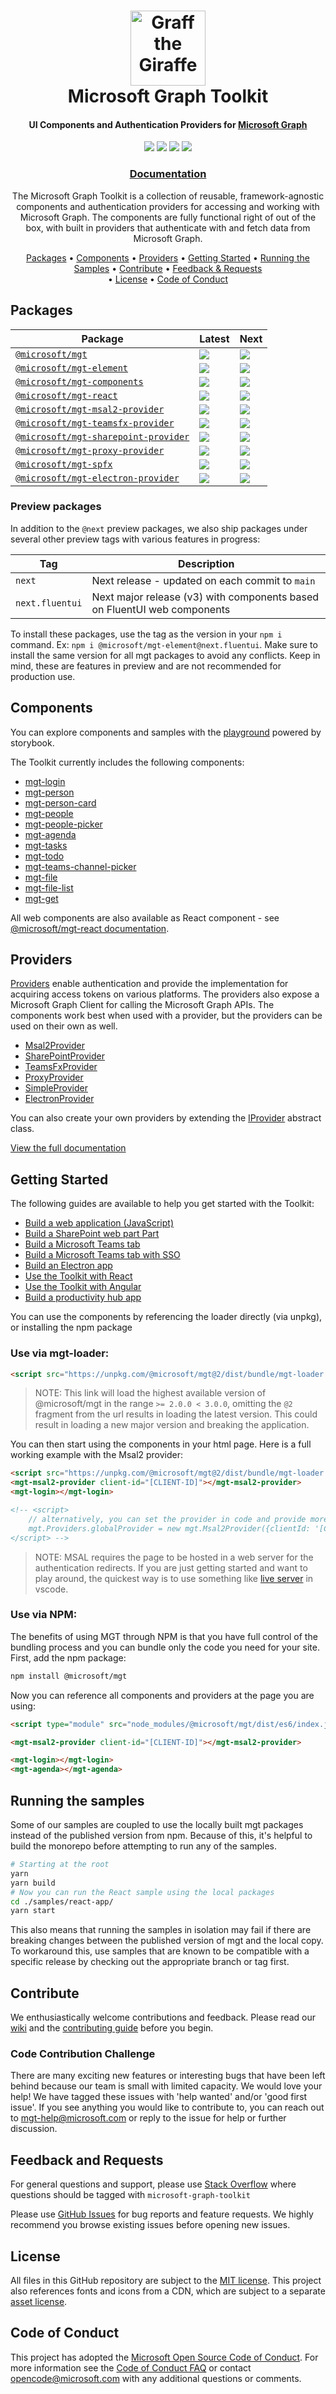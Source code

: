 <h1 align="center">
  <a href="#"><img height="120" src="https://github.com/microsoftgraph/microsoft-graph-toolkit/raw/main/assets/graff.png" title="Graff the Giraffe"></a>
  <br>
  Microsoft Graph Toolkit
</h1>

<h4 align="center">UI Components and Authentication Providers for <a href="https://graph.microsoft.com">Microsoft Graph</a></h4>

<p align="center">
  <a href="https://stackoverflow.com/questions/tagged/microsoft-graph-toolkit" target="_blank" rel="noreferrer noopener"><img src="https://img.shields.io/stackexchange/stackoverflow/t/microsoft-graph-toolkit.svg"></a>
  <img src="https://github.com/microsoftgraph/microsoft-graph-toolkit/workflows/Build%20CI/badge.svg" /> <a href="https://mgt.dev" target="_blank" rel="noreferrer noopener"><img src="https://cdn.jsdelivr.net/gh/storybookjs/brand@master/badge/badge-storybook.svg"></a> <a href="https://github.com/microsoftgraph/microsoft-graph-toolkit/issues?q=is%3Aissue+is%3Aopen+label%3A%22good+first+issue%22" target="_blank" rel="noreferrer noopener"><img src="https://img.shields.io/github/issues/microsoftgraph/microsoft-graph-toolkit/good%20first%20issue?color=brightgreen"></a>
</p>

<h3 align="center"><a href="https://aka.ms/mgt/docs" target="_blank" rel="noreferrer noopener">Documentation</a></h3>

<p align="center">
  The Microsoft Graph Toolkit is a collection of reusable, framework-agnostic components and authentication providers for accessing and working with Microsoft Graph. The components are fully functional right of out of the box, with built in providers that authenticate with and fetch data from Microsoft Graph.
</p>

<p align="center">
  <a href="#packages">Packages</a> • <a href="#components">Components</a> • <a href="#providers">Providers</a> • <a href="#getting-started">Getting Started</a> • <a href="#running-the-samples">Running the Samples</a> • <a href="#contribute">Contribute</a> • <a href="#feedback-and-requests">Feedback & Requests</a> <br>• <a href="#license">License</a> • <a href="#code-of-conduct">Code of Conduct</a>
</p>

## Packages

| Package                                                                                                    | Latest                                                                                  | Next                                                                                  |
| ---------------------------------------------------------------------------------------------------------- | --------------------------------------------------------------------------------------- | ------------------------------------------------------------------------------------- |
| [`@microsoft/mgt`](https://www.npmjs.com/package/@microsoft/mgt)                                           | <img src="https://img.shields.io/npm/v/@microsoft/mgt/latest.svg">                      | <img src="https://img.shields.io/npm/v/@microsoft/mgt/next.svg">                      |
| [`@microsoft/mgt-element`](https://www.npmjs.com/package/@microsoft/mgt-element)                           | <img src="https://img.shields.io/npm/v/@microsoft/mgt-element/latest.svg">              | <img src="https://img.shields.io/npm/v/@microsoft/mgt-element/next.svg">              |
| [`@microsoft/mgt-components`](https://www.npmjs.com/package/@microsoft/mgt-components)                     | <img src="https://img.shields.io/npm/v/@microsoft/mgt-components/latest.svg">           | <img src="https://img.shields.io/npm/v/@microsoft/mgt-components/next.svg">           |
| [`@microsoft/mgt-react`](https://www.npmjs.com/package/@microsoft/mgt-react)                               | <img src="https://img.shields.io/npm/v/@microsoft/mgt-react/latest.svg">                | <img src="https://img.shields.io/npm/v/@microsoft/mgt-react/next.svg">                |
| [`@microsoft/mgt-msal2-provider`](https://www.npmjs.com/package/@microsoft/mgt-msal2-provider)             | <img src="https://img.shields.io/npm/v/@microsoft/mgt-msal2-provider/latest.svg">       | <img src="https://img.shields.io/npm/v/@microsoft/mgt-msal2-provider/next.svg">       |
| [`@microsoft/mgt-teamsfx-provider`](https://www.npmjs.com/package/@microsoft/mgt-teamsfx-provider)         | <img src="https://img.shields.io/npm/v/@microsoft/mgt-teamsfx-provider/latest.svg">     | <img src="https://img.shields.io/npm/v/@microsoft/mgt-teamsfx-provider/next.svg">     |
| [`@microsoft/mgt-sharepoint-provider`](https://www.npmjs.com/package/@microsoft/mgt-sharepoint-provider)   | <img src="https://img.shields.io/npm/v/@microsoft/mgt-sharepoint-provider/latest.svg">  | <img src="https://img.shields.io/npm/v/@microsoft/mgt-sharepoint-provider/next.svg">  |
| [`@microsoft/mgt-proxy-provider`](https://www.npmjs.com/package/@microsoft/mgt-proxy-provider)             | <img src="https://img.shields.io/npm/v/@microsoft/mgt-proxy-provider/latest.svg">       | <img src="https://img.shields.io/npm/v/@microsoft/mgt-proxy-provider/next.svg">       |
| [`@microsoft/mgt-spfx`](https://www.npmjs.com/package/@microsoft/mgt-spfx)                                 | <img src="https://img.shields.io/npm/v/@microsoft/mgt-spfx/latest.svg">                 | <img src="https://img.shields.io/npm/v/@microsoft/mgt-spfx/next.svg">                 |
| [`@microsoft/mgt-electron-provider`](https://www.npmjs.com/package/@microsoft/mgt-electron-provider)       | <img src="https://img.shields.io/npm/v/@microsoft/mgt-electron-provider/latest.svg">    | <img src="https://img.shields.io/npm/v/@microsoft/mgt-electron-provider/next.svg">    |

### Preview packages

In addition to the `@next` preview packages, we also ship packages under several other preview tags with various features in progress:

| Tag             | Description                                                              |
| --------------- | ------------------------------------------------------------------------ |
| `next`          | Next release - updated on each commit to `main`                          |
| `next.fluentui` | Next major release (v3) with components based on FluentUI web components |

To install these packages, use the tag as the version in your `npm i` command. Ex: `npm i @microsoft/mgt-element@next.fluentui`. Make sure to install the same version for all mgt packages to avoid any conflicts. Keep in mind, these are features in preview and are not recommended for production use.


## Components

You can explore components and samples with the [playground](https://mgt.dev) powered by storybook.

The Toolkit currently includes the following components:

* [mgt-login](https://learn.microsoft.com/graph/toolkit/components/login)
* [mgt-person](https://learn.microsoft.com/graph/toolkit/components/person)
* [mgt-person-card](https://learn.microsoft.com/graph/toolkit/components/person-card)
* [mgt-people](https://learn.microsoft.com/graph/toolkit/components/people)
* [mgt-people-picker](https://learn.microsoft.com/graph/toolkit/components/people-picker)
* [mgt-agenda](https://learn.microsoft.com/graph/toolkit/components/agenda)
* [mgt-tasks](https://learn.microsoft.com/graph/toolkit/components/tasks)
* [mgt-todo](https://learn.microsoft.com/graph/toolkit/components/todo)
* [mgt-teams-channel-picker](https://learn.microsoft.com/graph/toolkit/components/teams-channel-picker)
* [mgt-file](https://learn.microsoft.com/graph/toolkit/components/file)
* [mgt-file-list](https://learn.microsoft.com/graph/toolkit/components/file-list)
* [mgt-get](https://learn.microsoft.com/graph/toolkit/components/get)

All web components are also available as React component - see [@microsoft/mgt-react documentation](https://learn.microsoft.com/graph/toolkit/get-started/mgt-react).

## Providers

[Providers](https://learn.microsoft.com/graph/toolkit/providers/providers) enable authentication and provide the implementation for acquiring access tokens on various platforms. The providers also expose a Microsoft Graph Client for calling the Microsoft Graph APIs. The components work best when used with a provider, but the providers can be used on their own as well.

* [Msal2Provider](https://learn.microsoft.com/graph/toolkit/providers/msal2)
* [SharePointProvider](https://learn.microsoft.com/graph/toolkit/providers/sharepoint)
* [TeamsFxProvider](https://learn.microsoft.com/graph/toolkit/providers/teamsfx)
* [ProxyProvider](https://learn.microsoft.com/graph/toolkit/providers/proxy)
* [SimpleProvider](https://learn.microsoft.com/graph/toolkit/providers/custom)
* [ElectronProvider](https://learn.microsoft.com/graph/toolkit/providers/electron)

You can also create your own providers by extending the [IProvider](https://learn.microsoft.com/graph/toolkit/providers/custom) abstract class.

[View the full documentation](https://learn.microsoft.com/graph/toolkit/overview)

## Getting Started

The following guides are available to help you get started with the Toolkit:
* [Build a web application (JavaScript)](https://learn.microsoft.com/graph/toolkit/get-started/build-a-web-app)
* [Build a SharePoint web part Part](https://learn.microsoft.com/graph/toolkit/get-started/build-a-sharepoint-web-part)
* [Build a Microsoft Teams tab](https://learn.microsoft.com/graph/toolkit/get-started/build-a-microsoft-teams-tab)
* [Build a Microsoft Teams tab with SSO](https://learn.microsoft.com/en-us/graph/toolkit/get-started/build-a-microsoft-teams-sso-tab)
* [Build an Electron app](https://learn.microsoft.com/en-us/graph/toolkit/get-started/build-an-electron-app)
* [Use the Toolkit with React](https://learn.microsoft.com/graph/toolkit/get-started/use-toolkit-with-react)
* [Use the Toolkit with Angular](https://learn.microsoft.com/graph/toolkit/get-started/use-toolkit-with-angular)
* [Build a productivity hub app](https://learn.microsoft.com/en-us/graph/toolkit/get-started/building-one-productivity-hub)

You can use the components by referencing the loader directly (via unpkg), or installing the npm package

### Use via mgt-loader:

```html
<script src="https://unpkg.com/@microsoft/mgt@2/dist/bundle/mgt-loader.js"></script>
```

> NOTE: This link will load the highest available version of @microsoft/mgt in the range `>= 2.0.0 < 3.0.0`, omitting the `@2` fragment from the url results in loading the latest version. This could result in loading a new major version and breaking the application.

You can then start using the components in your html page. Here is a full working example with the Msal2 provider:

```html
<script src="https://unpkg.com/@microsoft/mgt@2/dist/bundle/mgt-loader.js"></script>
<mgt-msal2-provider client-id="[CLIENT-ID]"></mgt-msal2-provider>
<mgt-login></mgt-login>

<!-- <script>
    // alternatively, you can set the provider in code and provide more options
    mgt.Providers.globalProvider = new mgt.Msal2Provider({clientId: '[CLIENT-ID]'});
</script> -->
```

> NOTE: MSAL requires the page to be hosted in a web server for the authentication redirects. If you are just getting started and want to play around, the quickest way is to use something like [live server](https://marketplace.visualstudio.com/items?itemName=ritwickdey.LiveServer) in vscode.

### Use via NPM:

The benefits of using MGT through NPM is that you have full control of the bundling process and you can bundle only the code you need for your site. First, add the npm package:

```bash
npm install @microsoft/mgt
```

Now you can reference all components and providers at the page you are using:

```html
<script type="module" src="node_modules/@microsoft/mgt/dist/es6/index.js"></script>

<mgt-msal2-provider client-id="[CLIENT-ID]"></mgt-msal2-provider>

<mgt-login></mgt-login>
<mgt-agenda></mgt-agenda>
```

## Running the samples

Some of our samples are coupled to use the locally built mgt packages instead of the published version from npm. Because of this, it's helpful to build the monorepo before attempting to run any of the samples.

```bash
# Starting at the root
yarn
yarn build
# Now you can run the React sample using the local packages
cd ./samples/react-app/
yarn start
```

This also means that running the samples in isolation may fail if there are breaking changes between the published version of mgt and the local copy.
To workaround this, use samples that are known to be compatible with a specific release by checking out the appropriate branch or tag first.

## Contribute

We enthusiastically welcome contributions and feedback. Please read our [wiki](https://github.com/microsoftgraph/microsoft-graph-toolkit/wiki) and the [contributing guide](CONTRIBUTING.md) before you begin.

### Code Contribution Challenge
There are many exciting new features or interesting bugs that have been left behind because our team is small with limited capacity. We would love your help! We have tagged these issues with 'help wanted' and/or 'good first issue'. If you see anything you would like to contribute to, you can reach out to  mgt-help@microsoft.com or reply to the issue for help or further discussion.

## Feedback and Requests

For general questions and support, please use [Stack Overflow](https://stackoverflow.com/questions/tagged/microsoft-graph-toolkit) where questions should be tagged with `microsoft-graph-toolkit`

Please use [GitHub Issues](https://github.com/microsoftgraph/microsoft-graph-toolkit/issues?q=is%3Aissue+is%3Aopen+sort%3Aupdated-desc) for bug reports and feature requests. We highly recommend you browse existing issues before opening new issues.

## License

All files in this GitHub repository are subject to the [MIT license](https://github.com/microsoftgraph/microsoft-graph-toolkit/blob/main/LICENSE). This project also references fonts and icons from a CDN, which are subject to a separate [asset license](https://static2.sharepointonline.com/files/fabric/assets/license.txt).

## Code of Conduct

This project has adopted the [Microsoft Open Source Code of Conduct](https://opensource.microsoft.com/codeofconduct/). For more information see the [Code of Conduct FAQ](https://opensource.microsoft.com/codeofconduct/faq/) or contact [opencode@microsoft.com](mailto:opencode@microsoft.com) with any additional questions or comments.
